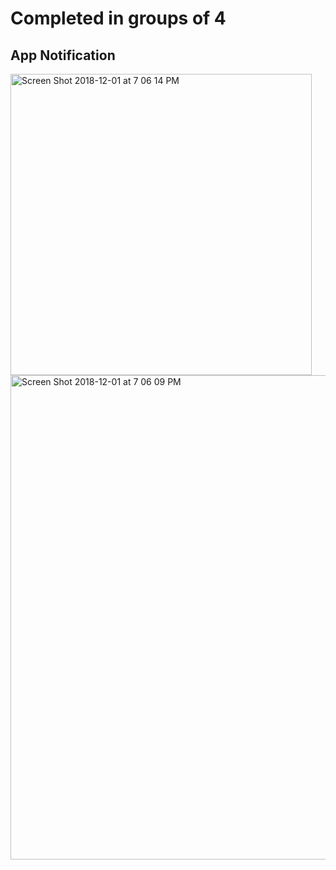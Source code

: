 # Completed in groups of 4

## App Notification

<img width="482" alt="Screen Shot 2018-12-01 at 7 06 14 PM" src="https://user-images.githubusercontent.com/57783476/178598538-74bf3985-e947-496b-a99e-1f7d15ad55b7.png">
<img width="775" alt="Screen Shot 2018-12-01 at 7 06 09 PM" src="https://user-images.githubusercontent.com/57783476/178598690-7ecd3f62-17eb-4960-bcf1-4ca2fb1a5abf.png">
